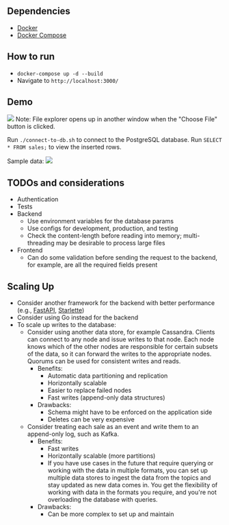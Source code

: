 ## Dependencies

- [Docker](https://docs.docker.com/get-docker/)
- [Docker Compose](https://docs.docker.com/compose/install/)

## How to run

- `docker-compose up -d --build`
- Navigate to `http://localhost:3000/`

## Demo

![](https://i.imgur.com/VsEK51P.gifv)
Note: File explorer opens up in another window when the "Choose File" button is clicked.

Run `./connect-to-db.sh` to connect to the PostgreSQL database.
Run `SELECT * FROM sales;` to view the inserted rows.

Sample data:
![](https://i.imgur.com/EQG8GNP.png)

## TODOs and considerations

- Authentication
- Tests
- Backend
  - Use environment variables for the database params
  - Use configs for development, production, and testing
  - Check the content-length before reading into memory; multi-threading may be desirable to process large files
- Frontend
  - Can do some validation before sending the request to the backend, for example, are all the required fields present

## Scaling Up

- Consider another framework for the backend with better performance (e.g., [FastAPI](https://fastapi.tiangolo.com/), [Starlette](https://www.starlette.io/))
- Consider using Go instead for the backend
- To scale up writes to the database:
  - Consider using another data store, for example Cassandra. Clients can connect to any node and issue writes to that node. Each node knows which of the other nodes are responsible for certain subsets of the data, so it can forward the writes to the appropriate nodes. Quorums can be used for consistent writes and reads.
    - Benefits:
      - Automatic data partitioning and replication
      - Horizontally scalable
      - Easier to replace failed nodes
      - Fast writes (append-only data structures)
    - Drawbacks:
      - Schema might have to be enforced on the application side
      - Deletes can be very expensive
  - Consider treating each sale as an event and write them to an append-only log, such as Kafka.
    - Benefits:
      - Fast writes
      - Horizontally scalable (more partitions)
      - If you have use cases in the future that require querying or working with the data in multiple formats, you can set up multiple data stores to ingest the data from the topics and stay updated as new data comes in. You get the flexibility of working with data in the formats you require, and you're not overloading the database with queries.
    - Drawbacks:
      - Can be more complex to set up and maintain
